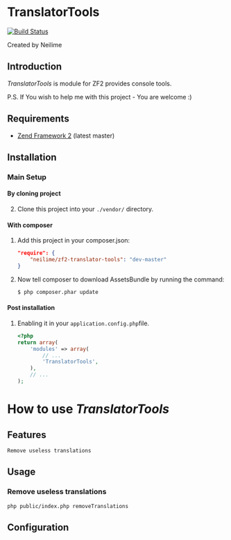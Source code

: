 TranslatorTools
=======

[![Build Status](https://travis-ci.org/neilime/zf2-translator-tools.png?branch=master)](https://travis-ci.org/neilime/zf2-translator-tools)

Created by Neilime

Introduction
------------

_TranslatorTools_ is module for ZF2 provides console tools.

P.S. If You wish to help me with this project - You are welcome :)

Requirements
------------

* [Zend Framework 2](https://github.com/zendframework/zf2) (latest master)

Installation
------------

### Main Setup

#### By cloning project

2. Clone this project into your `./vendor/` directory.

#### With composer

1. Add this project in your composer.json:

    ```json
    "require": {
        "neilime/zf2-translator-tools": "dev-master"
    }
    ```
2. Now tell composer to download AssetsBundle by running the command:

    ```bash
    $ php composer.phar update
    ```

#### Post installation

1. Enabling it in your `application.config.php`file.

    ```php
    <?php
    return array(
        'modules' => array(
            // ...
            'TranslatorTools',
        ),
        // ...
    );
    ```
    
# How to use _TranslatorTools_

## Features

    Remove useless translations

## Usage

### Remove useless translations

    php public/index.php removeTranslations

## Configuration  